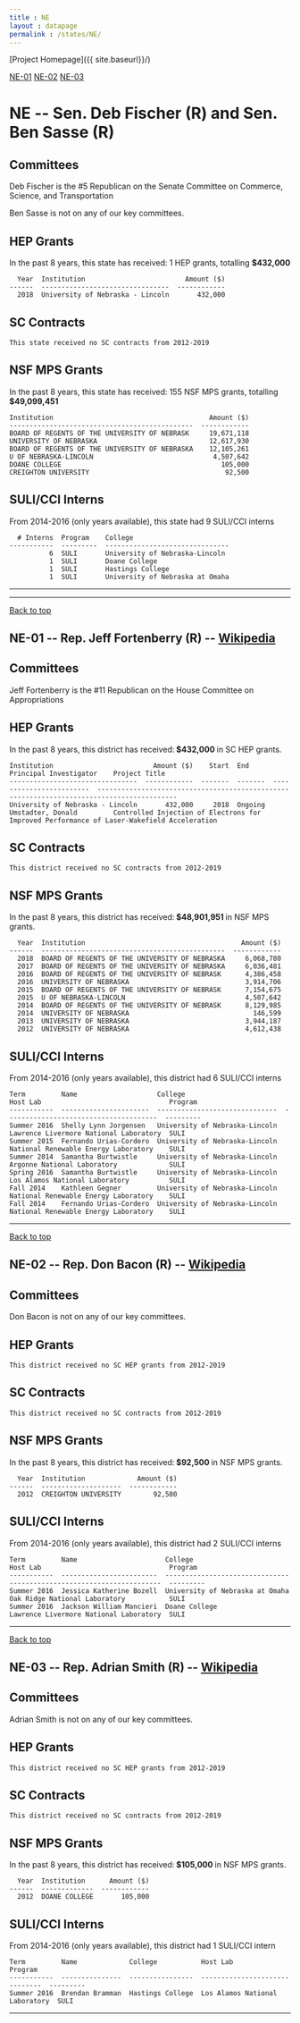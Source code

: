 ```yaml
---
title : NE
layout : datapage
permalink : /states/NE/
---
```

<a name="top"></a>
[Project Homepage]({{ site.baseurl}}/)


[NE-01](#NE-01)  [NE-02](#NE-02)  [NE-03](#NE-03)  

# NE -- Sen. Deb Fischer (R) and  Sen. Ben Sasse (R)
## Committees
Deb Fischer is the #5 Republican on the Senate Committee on Commerce, Science, and Transportation 

Ben Sasse is not on any of our key committees. 

## HEP Grants
In the past 8 years, this state has received:
1 HEP grants, totalling <b> $432,000</b>
```
  Year  Institution                         Amount ($)
------  --------------------------------  ------------
  2018  University of Nebraska - Lincoln       432,000
```
## SC Contracts
```
This state received no SC contracts from 2012-2019
```
## NSF MPS Grants
In the past 8 years, this state has received:
155 NSF MPS grants, totalling <b> $49,099,451</b>
```
Institution                                       Amount ($)
----------------------------------------------  ------------
BOARD OF REGENTS OF THE UNIVERSITY OF NEBRASK     19,671,118
UNIVERSITY OF NEBRASKA                            12,617,930
BOARD OF REGENTS OF THE UNIVERSITY OF NEBRASKA    12,105,261
U OF NEBRASKA-LINCOLN                              4,507,642
DOANE COLLEGE                                        105,000
CREIGHTON UNIVERSITY                                  92,500
```
## SULI/CCI Interns
From 2014-2016 (only years available), this state had 9 SULI/CCI interns
```
  # Interns  Program    College
-----------  ---------  -------------------------------
          6  SULI       University of Nebraska-Lincoln
          1  SULI       Doane College
          1  SULI       Hastings College
          1  SULI       University of Nebraska at Omaha
```
---
---
<a name="NE-01"></a>
[Back to top](#top)
## NE-01 -- Rep. Jeff Fortenberry (R) -- [Wikipedia](https://en.wikipedia.org/wiki/NE-01)
## Committees
Jeff Fortenberry is the #11 Republican on the House Committee on Appropriations 

## HEP Grants
In the past 8 years, this district has received:<b> $432,000 </b>in SC HEP grants.
```
Institution                         Amount ($)    Start  End      Principal Investigator    Project Title
--------------------------------  ------------  -------  -------  ------------------------  ------------------------------------------------------------------------------------------
University of Nebraska - Lincoln       432,000     2018  Ongoing  Umstadter, Donald         Controlled Injection of Electrons for Improved Performance of Laser-Wakefield Acceleration
```
## SC Contracts
```
This district received no SC contracts from 2012-2019
```
## NSF MPS Grants
In the past 8 years, this district has received:<b> $48,901,951 </b>in NSF MPS grants.
```
  Year  Institution                                       Amount ($)
------  ----------------------------------------------  ------------
  2018  BOARD OF REGENTS OF THE UNIVERSITY OF NEBRASKA     6,068,780
  2017  BOARD OF REGENTS OF THE UNIVERSITY OF NEBRASKA     6,036,481
  2016  BOARD OF REGENTS OF THE UNIVERSITY OF NEBRASK      4,386,458
  2016  UNIVERSITY OF NEBRASKA                             3,914,706
  2015  BOARD OF REGENTS OF THE UNIVERSITY OF NEBRASK      7,154,675
  2015  U OF NEBRASKA-LINCOLN                              4,507,642
  2014  BOARD OF REGENTS OF THE UNIVERSITY OF NEBRASK      8,129,985
  2014  UNIVERSITY OF NEBRASKA                               146,599
  2013  UNIVERSITY OF NEBRASKA                             3,944,187
  2012  UNIVERSITY OF NEBRASKA                             4,612,438
```
## SULI/CCI Interns
From 2014-2016 (only years available), this district had 6 SULI/CCI interns
```
Term         Name                    College                         Host Lab                                Program
-----------  ----------------------  ------------------------------  --------------------------------------  ---------
Summer 2016  Shelly Lynn Jorgensen   University of Nebraska-Lincoln  Lawrence Livermore National Laboratory  SULI
Summer 2015  Fernando Urias-Cordero  University of Nebraska-Lincoln  National Renewable Energy Laboratory    SULI
Summer 2014  Samantha Burtwistle     University of Nebraska-Lincoln  Argonne National Laboratory             SULI
Spring 2016  Samantha Burtwistle     University of Nebraska-Lincoln  Los Alamos National Laboratory          SULI
Fall 2014    Kathleen Gegner         University of Nebraska-Lincoln  National Renewable Energy Laboratory    SULI
Fall 2014    Fernando Urias-Cordero  University of Nebraska-Lincoln  National Renewable Energy Laboratory    SULI
```
---
<a name="NE-02"></a>
[Back to top](#top)
## NE-02 -- Rep. Don Bacon (R) -- [Wikipedia](https://en.wikipedia.org/wiki/NE-02)
## Committees
Don Bacon is not on any of our key committees. 

## HEP Grants
```
This district received no SC HEP grants from 2012-2019
```
## SC Contracts
```
This district received no SC contracts from 2012-2019
```
## NSF MPS Grants
In the past 8 years, this district has received:<b> $92,500 </b>in NSF MPS grants.
```
  Year  Institution             Amount ($)
------  --------------------  ------------
  2012  CREIGHTON UNIVERSITY        92,500
```
## SULI/CCI Interns
From 2014-2016 (only years available), this district had 2 SULI/CCI interns
```
Term         Name                      College                          Host Lab                                Program
-----------  ------------------------  -------------------------------  --------------------------------------  ---------
Summer 2016  Jessica Katherine Bozell  University of Nebraska at Omaha  Oak Ridge National Laboratory           SULI
Summer 2016  Jackson William Mancieri  Doane College                    Lawrence Livermore National Laboratory  SULI
```
---
<a name="NE-03"></a>
[Back to top](#top)
## NE-03 -- Rep. Adrian Smith (R) -- [Wikipedia](https://en.wikipedia.org/wiki/NE-03)
## Committees
Adrian Smith is not on any of our key committees. 

## HEP Grants
```
This district received no SC HEP grants from 2012-2019
```
## SC Contracts
```
This district received no SC contracts from 2012-2019
```
## NSF MPS Grants
In the past 8 years, this district has received:<b> $105,000 </b>in NSF MPS grants.
```
  Year  Institution      Amount ($)
------  -------------  ------------
  2012  DOANE COLLEGE       105,000
```
## SULI/CCI Interns
From 2014-2016 (only years available), this district had 1 SULI/CCI intern
```
Term         Name             College           Host Lab                        Program
-----------  ---------------  ----------------  ------------------------------  ---------
Summer 2016  Brendan Bramman  Hastings College  Los Alamos National Laboratory  SULI
```
---
